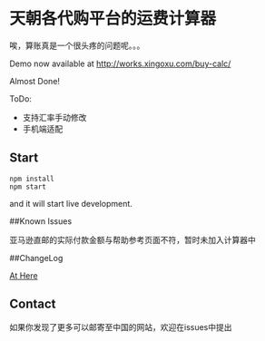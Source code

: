 # 天朝各代购平台的运费计算器

唉，算账真是一个很头疼的问题呢。。。

Demo now available at http://works.xingoxu.com/buy-calc/

Almost Done!

ToDo:
- 支持汇率手动修改
- 手机端适配

## Start

```
npm install
npm start
```
and it will start live development.

##Known Issues

亚马逊直邮的实际付款金额与帮助参考页面不符，暂时未加入计算器中

##ChangeLog

[At Here](https://github.com/xingoxu/works/blob/master/buy-calc/changelog.md)

## Contact

如果你发现了更多可以邮寄至中国的网站，欢迎在issues中提出
